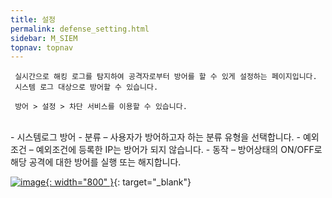 ```yaml
---
title: 설정
permalink: defense_setting.html
sidebar: M_SIEM
topnav: topnav
---
```


     실시간으로 해킹 로그를 탐지하여 공격자로부터 방어를 할 수 있게 설정하는 페이지입니다.
     시스템 로그 대상으로 방어할 수 있습니다.

     방어 > 설정 > 차단 서비스를 이용할 수 있습니다.

<br />
- 시스템로그 방어
  - 분류
– 사용자가 방어하고자 하는 분류 유형을 선택합니다.
  - 예외조건
– 예외조건에 등록한 IP는 방어가 되지 않습니다.
  - 동작
– 방어상태의 ON/OFF로 해당 공격에 대한 방어를 실행 또는 해지합니다.
<br />

[![image](/docs/images/Manual/siem/setting/1.png){: width="800" }](/docs/images/Manual/siem/setting/1.png){: target="_blank"}